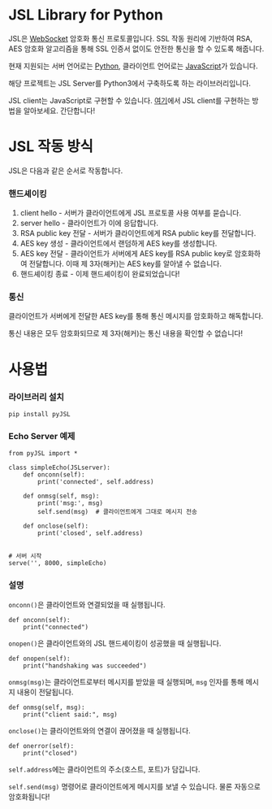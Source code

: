 # JSL Library for Python
JSL은 [WebSocket](https://ko.wikipedia.org/wiki/%EC%9B%B9%EC%86%8C%EC%BC%93) 암호화 통신 프로토콜입니다.
SSL 작동 원리에 기반하여 RSA, AES 암호화 알고리즘을 통해 SSL 인증서 없이도 안전한 통신을 할 수 있도록 해줍니다.

현재 지원되는 서버 언어로는 [Python](python.org), 클라이언트 언어로는 [JavaScript](https://ko.wikipedia.org/wiki/%EC%9E%90%EB%B0%94%EC%8A%A4%ED%81%AC%EB%A6%BD%ED%8A%B8)가 있습니다.

해당 프로젝트는 JSL Server를 Python3에서 구축하도록 하는 라이브러리입니다.

JSL client는 JavaScript로 구현할 수 있습니다. [여기](https://github.com/2runo/JSL-js)에서 JSL client를 구현하는 방법을 알아보세요. 간단합니다!

# JSL 작동 방식
JSL은 다음과 같은 순서로 작동합니다.
### 핸드셰이킹
1. client hello - 서버가 클라이언트에게 JSL 프로토콜 사용 여부를 묻습니다.
2. server hello - 클라이언트가 이에 응답합니다.
3. RSA public key 전달 - 서버가 클라이언트에게 RSA public key를 전달합니다.
4. AES key 생성 - 클라이언트에서 랜덤하게 AES key를 생성합니다.
5. AES key 전달 - 클라이언트가 서버에게 AES key를 RSA public key로 암호화하여 전달합니다. 이때 제 3자(해커)는 AES key를 알아낼 수 없습니다.
6. 핸드셰이킹 종료 - 이제 핸드셰이킹이 완료되었습니다!
### 통신
클라이언트가 서버에게 전달한 AES key를 통해 통신 메시지를 암호화하고 해독합니다.

통신 내용은 모두 암호화되므로 제 3자(해커)는 통신 내용을 확인할 수 없습니다!

# 사용법

### 라이브러리 설치
```
pip install pyJSL
```

### Echo Server 예제
```python3
from pyJSL import *

class simpleEcho(JSLserver):
    def onconn(self):
        print('connected', self.address)

    def onmsg(self, msg):
        print('msg:', msg)
        self.send(msg)  # 클라이언트에게 그대로 메시지 전송

    def onclose(self):
        print('closed', self.address)


# 서버 시작
serve('', 8000, simpleEcho)
```

### 설명
`onconn()`은 클라이언트와 연결되었을 때 실행됩니다.
```python3
def onconn(self):
    print("connected")
```
`onopen()`은 클라이언트와의 JSL 핸드셰이킹이 성공했을 때 실행됩니다.
```python3
def onopen(self):
    print("handshaking was succeeded")
```
`onmsg(msg)`는 클라이언트로부터 메시지를 받았을 때 실행되며, `msg` 인자를 통해 메시지 내용이 전달됩니다.
```python3
def onmsg(self, msg):
    print("client said:", msg)
```
`onclose()`는 클라이언트와의 연결이 끊어졌을 때 실행됩니다.
```python3
def onerror(self):
    print("closed")
```
`self.address`에는 클라이언트의 주소(호스트, 포트)가 담깁니다.

`self.send(msg)` 명령어로 클라이언트에게 메시지를 보낼 수 있습니다. 물론 자동으로 암호화됩니다!
